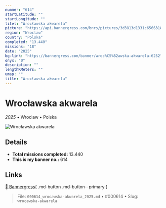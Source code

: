 ```yaml
---
nummer: "614"
startLatitude: ""
startLongitude: ""
titel: "Wrocławska akwarela"
picture: "https://api.bannergress.com/bnrs/pictures/3d3813d1331c65663189a5e5a17636a9"
region: "Wroclaw"
country: "Polska"
completed: "13.440"
missions: "18"
date: "2025"
bg-link: "https://bannergress.com/banner/wroc%C5%82awska-akwarela-6252"
onyx: "0"
description: ""
lengthKMeters: ""
umap: ""
title: "Wrocławska akwarela"
---
```

# Wrocławska akwarela

*2025* • Wroclaw • Polska

![Wrocławska akwarela](https://api.bannergress.com/bnrs/pictures/3d3813d1331c65663189a5e5a17636a9)

## Details


- **Total missions completed:** 13.440
- **This is my banner no.:** 614




## Links
[🔗 Bannergress](https://bannergress.com/banner/wroc%C5%82awska-akwarela-6252){ .md-button .md-button--primary }



> File: `000614_wrocawska-akwarela_2025.md` • #000614 • Slug: `wrocawska-akwarela`
